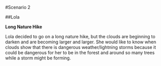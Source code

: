 #Scenario 2

##Lola 

**Long Nature Hike**

Lola decided to go on a long nature hike, but the clouds are beginning to darken and are becoming larger and larger. She would like to know when clouds show that there is dangerous weather/lightning storms because it could be dangerous for her to be in the forest and around so many trees while a storm might be forming.

